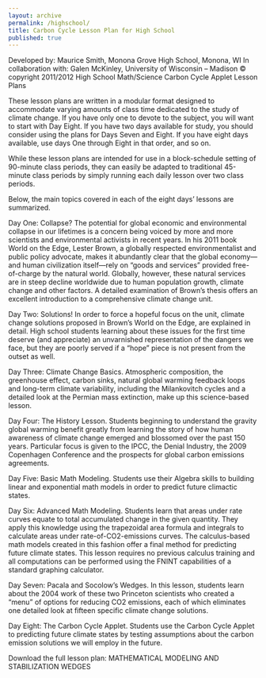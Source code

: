 ```yaml
---
layout: archive
permalink: /highschool/
title: Carbon Cycle Lesson Plan for High School
published: true
---
```


Developed by: Maurice Smith, Monona Grove High School, Monona, WI
In collaboration with: Galen McKinley, University of Wisconsin – Madison
© copyright 2011/2012
High School Math/Science
Carbon Cycle Applet Lesson Plans

These lesson plans are written in a modular format designed to accommodate varying amounts of class time dedicated to the study of climate change. If you have only one to devote to the subject, you will want to start with Day Eight. If you have two days available for study, you should consider using the plans for Days Seven and Eight. If you have eight days available, use days One through Eight in that order, and so on.

While these lesson plans are intended for use in a block-schedule setting of 90-minute class periods, they can easily be adapted to traditional 45-minute class periods by simply running each daily lesson over two class periods.

Below, the main topics covered in each of the eight days’ lessons are summarized.

Day One: Collapse? The potential for global economic and environmental collapse in our lifetimes is a concern being voiced by more and more scientists and environmental activists in recent years. In his 2011 book World on the Edge, Lester Brown, a globally respected environmentalist and public policy advocate, makes it abundantly clear that the global economy—and human civilization itself—rely on “goods and services” provided free-of-charge by the natural world. Globally, however, these natural services are in steep decline worldwide due to human population growth, climate change and other factors. A detailed examination of Brown’s thesis offers an excellent introduction to a comprehensive climate change unit.

Day Two: Solutions! In order to force a hopeful focus on the unit, climate change solutions proposed in Brown’s World on the Edge, are explained in detail. High school students learning about these issues for the first time deserve (and appreciate) an unvarnished representation of the dangers we face, but they are poorly served if a “hope” piece is not present from the outset as well.

Day Three: Climate Change Basics. Atmospheric composition, the greenhouse effect, carbon sinks, natural global warming feedback loops and long-term climate variability, including the Milankovitch cycles and a detailed look at the Permian mass extinction, make up this science-based lesson.

Day Four: The History Lesson. Students beginning to understand the gravity global warming benefit greatly from learning the story of how human awareness of climate change emerged and blossomed over the past 150 years. Particular focus is given to the IPCC, the Denial Industry, the 2009 Copenhagen Conference and the prospects for global carbon emissions agreements.

Day Five: Basic Math Modeling. Students use their Algebra skills to building linear and exponential math models in order to predict future climactic states.

Day Six: Advanced Math Modeling. Students learn that areas under rate curves equate to total accumulated change in the given quantity. They apply this knowledge using the trapezoidal area formula and integrals to calculate areas under rate-of-CO2-emissions curves. The calculus-based math models created in this fashion offer a final method for predicting future climate states. This lesson requires no previous calculus training and all computations can be performed using the FNINT capabilities of a standard graphing calculator.

Day Seven: Pacala and Socolow’s Wedges. In this lesson, students learn about the 2004 work of these two Princeton scientists who created a “menu” of options for reducing CO2 emissions, each of which eliminates one detailed look at fifteen specific climate change solutions.

Day Eight: The Carbon Cycle Applet. Students use the Carbon Cycle Applet to predicting future climate states by testing assumptions about the carbon emission solutions we will employ in the future.

Download the full lesson plan: MATHEMATICAL MODELING AND STABILIZATION WEDGES 